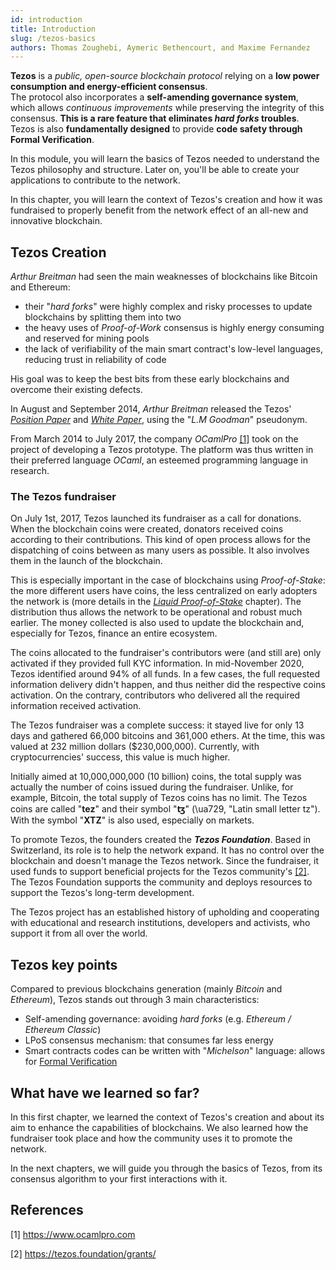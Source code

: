 ```yaml
---
id: introduction
title: Introduction
slug: /tezos-basics
authors: Thomas Zoughebi, Aymeric Bethencourt, and Maxime Fernandez
---
```

**Tezos** is a *public, open-source blockchain protocol* relying on a **low power consumption and energy-efficient consensus**.  
The protocol also incorporates a **self-amending governance system**, which allows *continuous improvements* while preserving the integrity of this consensus. **This is a rare feature that eliminates *hard forks* troubles**.  
Tezos is also **fundamentally designed** to provide **code safety through Formal Verification**.

In this module, you will learn the basics of Tezos needed to understand the Tezos philosophy and structure. Later on, you'll be able to create your applications to contribute to the network.

In this chapter, you will learn the context of Tezos's creation and how it was fundraised to properly benefit from the network effect of an all-new and innovative blockchain.

## Tezos Creation
_Arthur Breitman_ had seen the main weaknesses of blockchains like Bitcoin and Ethereum:
* their "*hard forks*" were highly complex and risky processes to update blockchains by splitting them into two
* the heavy uses of _Proof-of-Work_ consensus is highly energy consuming and reserved for mining pools
* the lack of verifiability of the main smart contract's low-level languages, reducing trust in reliability of code

His goal was to keep the best bits from these early blockchains and overcome their existing defects.

In August and September 2014, *Arthur Breitman* released the Tezos' [*Position Paper*](https://tezos.com/position-paper.pdf) and [*White Paper*](https://tezos.com/whitepaper.pdf), using the "*L.M Goodman*" pseudonym.

From March 2014 to July 2017, the company *OCamlPro* [[1]](/tezos-basics/#references) took on the project of developing a Tezos prototype. The platform was thus written in their preferred language *OCaml*, an esteemed programming language in research.

### The Tezos fundraiser
On July 1st, 2017, Tezos launched its fundraiser as a call for donations. When the blockchain coins were created, donators received coins according to their contributions. This kind of open process allows for the dispatching of coins between as many users as possible. It also involves them in the launch of the blockchain.

This is especially important in the case of blockchains using _Proof-of-Stake_: the more different users have coins, the less centralized on early adopters the network is (more details in the [*Liquid Proof-of-Stake*](/tezos-basics/liquid-proof-of-stake) chapter). The distribution thus allows the network to be operational and robust much earlier. The money collected is also used to update the blockchain and, especially for Tezos, finance an entire ecosystem.

The coins allocated to the fundraiser's contributors were (and still are) only activated if they provided full KYC information. In mid-November 2020, Tezos identified around 94% of all funds. In a few cases, the full requested information delivery didn't happen, and thus neither did the respective coins activation. On the contrary, contributors who delivered all the required information received activation.

The Tezos fundraiser was a complete success: it stayed live for only 13 days and gathered 66,000 bitcoins and 361,000 ethers. At the time, this was valued at 232 million dollars ($230,000,000). Currently, with cryptocurrencies' success, this value is much higher.

Initially aimed at 10,000,000,000 (10 billion) coins, the total supply was actually the number of coins issued during the fundraiser. Unlike, for example, Bitcoin, the total supply of Tezos coins has no limit. The Tezos coins are called "**tez**" and their symbol "**ꜩ**" (\ua729, "Latin small letter tz"). With the symbol "**XTZ**" is also used, especially on markets.

To promote Tezos, the founders created the **_Tezos Foundation_**. Based in Switzerland, its role is to help the network expand. It has no control over the blockchain and doesn't manage the Tezos network. Since the fundraiser, it used funds to support beneficial projects for the Tezos community's [[2]](/tezos-basics/#references).
The Tezos Foundation supports the community and deploys resources to support the Tezos's long-term development.

The Tezos project has an established history of upholding and cooperating with educational and research institutions, developers and activists, who support it from all over the world.

## Tezos key points
Compared to previous blockchains generation (mainly *Bitcoin* and *Ethereum*), Tezos stands out through 3 main characteristics:

* Self-amending governance: avoiding *hard forks* (e.g. *Ethereum / Ethereum Classic*)
* LPoS consensus mechanism: that consumes far less energy
* Smart contracts codes can be written with "*Michelson*" language: allows for [Formal Verification](https://en.wikipedia.org/wiki/Formal_verification)

## What have we learned so far?
In this first chapter, we learned the context of Tezos's creation and about its aim to enhance the capabilities of blockchains. We also learned how the fundraiser took place and how the community uses it to promote the network.

In the next chapters, we will guide you through the basics of Tezos, from its consensus algorithm to your first interactions with it.

## References

[1] https://www.ocamlpro.com

[2] https://tezos.foundation/grants/
